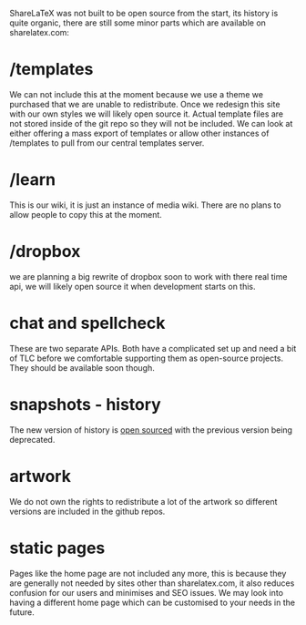 ShareLaTeX was not built to be open source from the start, its history is quite organic, there are still some minor parts which are available on sharelatex.com:

# /templates 
We can not include this at the moment because we use a theme we purchased that we are unable to redistribute. Once we redesign this site with our own styles we will likely open source it. Actual template files are not stored inside of the git repo so they will not be included. We can look at either offering a mass export of templates or allow other instances of /templates to pull from our central templates server.

# /learn
This is our wiki, it is just an instance of media wiki. There are no plans to allow people to copy this at the moment.

# /dropbox
we are planning a big rewrite of dropbox soon to work with there real time api, we will likely open source it when development starts on this.

# chat and spellcheck

These are two separate APIs. Both have a complicated set up and need a bit of TLC before we comfortable supporting them as open-source projects. They should be available soon though.

# snapshots - history
The new version of history is [open sourced](https://github.com/sharelatex/track-changes-sharelatex) with the previous version being deprecated.

# artwork
We do not own the rights to redistribute a lot of the artwork so different versions are included in the github repos.

# static pages
Pages like the home page are not included any more, this is because they are generally not needed by sites other than sharelatex.com, it also reduces confusion for our users and minimises and SEO issues. We may look into having a different home page which can be customised to your needs in the future.
